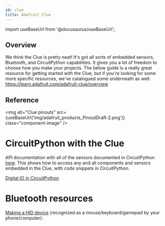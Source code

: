 ```yaml
---
id: clue
title: Adafruit Clue
---
```


import useBaseUrl from '@docusaurus/useBaseUrl';

## Overview
We think the Clue is pretty neat! It's got all sorts of embedded sensors, Bluetooth, and CircuitPython capabilities. It gives you a lot of freedom to choose how you make your projects. The below guide is a really great resource for getting started with the Clue, but if you're looking for some more specific resources, we've catalogued some underneath as well. 
https://learn.adafruit.com/adafruit-clue/overview

## Reference

<img
alt="Clue pinouts"
src={useBaseUrl('img/adafruit_products_PinoutDraft-2.png')}
class="component-image"
/>

# CircuitPython with the Clue
API documentation with all of the sensors documented in CircuitPython [here](https://circuitpython.readthedocs.io/projects/clue/en/latest/api.html). This shows how to access any and all components and sensors embedded in the Clue, with code snippets in CircuitPython.

[Digital IO in CircuitPython](https://learn.adafruit.com/circuitpython-essentials/circuitpython-digital-in-out)

# Bluetooth resources

[Making a HID device](https://learn.adafruit.com/introducing-the-adafruit-nrf52840-feather/blehidadafruit) (recognized as a mouse/keyboard/gamepad by your phone/computer): 
